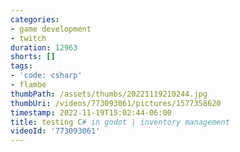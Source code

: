 ```yaml
---
categories:
- game development
- twitch
duration: 12963
shorts: []
tags:
- 'code: csharp'
- flambe
thumbPath: /assets/thumbs/20221119210244.jpg
thumbUri: /videos/773093061/pictures/1577358620
timestamp: 2022-11-19T15:02:44-06:00
title: testing C# in godot | inventory management
videoId: '773093061'
---
```


